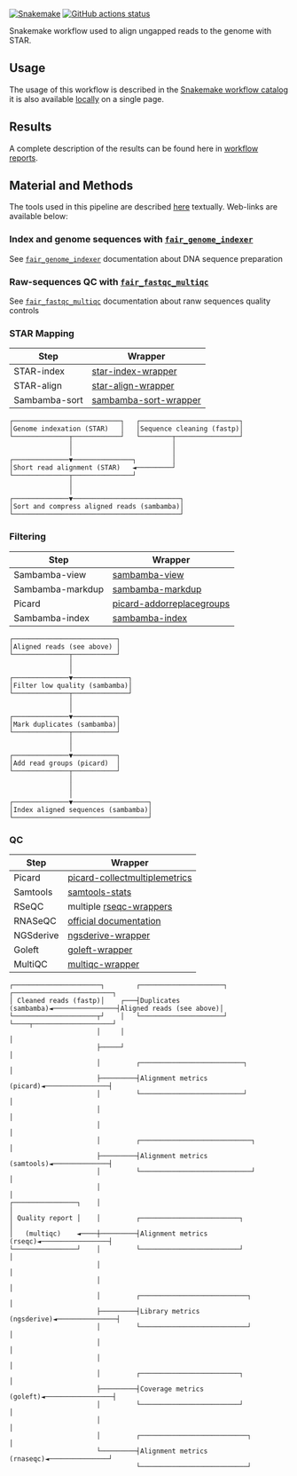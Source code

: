 [![Snakemake](https://img.shields.io/badge/snakemake-≥7.29.0-brightgreen.svg)](https://snakemake.github.io)
[![GitHub actions status](https://github.com/tdayris/fair_star_mapping/workflows/Tests/badge.svg?branch=main)](https://github.com/tdayris/fair_star_mapping/actions?query=branch%3Amain+workflow%3ATests)

Snakemake workflow used to align ungapped reads to the genome with STAR.

## Usage

The usage of this workflow is described in the [Snakemake workflow catalog](https://snakemake.github.io/snakemake-workflow-catalog?usage=tdayris/fair_star_mapping) it is also available [locally](https://github.com/tdayris/fair_star_mapping/blob/main/workflow/report/usage.rst) on a single page.
 
## Results

A complete description of the results can be found here in [workflow reports](https://github.com/tdayris/fair_star_mapping/blob/main/workflow/report/results.rst).

## Material and Methods

The tools used in this pipeline are described [here](https://github.com/tdayris/fair_star_mapping/blob/main/workflow/report/material_methods.rst) textually. Web-links are available below:


### Index and genome sequences with [`fair_genome_indexer`](https://github.com/tdayris/fair_genome_indexer/)

See [`fair_genome_indexer`](https://github.com/tdayris/fair_genome_indexer/) documentation about DNA sequence preparation

### Raw-sequences QC with [`fair_fastqc_multiqc`](https://github.com/tdayris/fair_fastqc_multiqc/)

See  [`fair_fastqc_multiqc`](https://github.com/tdayris/fair_fastqc_multiqc/) documentation about ranw sequences quality controls

### STAR Mapping

| Step          | Wrapper                                                                                                  |
| ------------- | -------------------------------------------------------------------------------------------------------- |
| STAR-index    | [star-index-wrapper](https://snakemake-wrappers.readthedocs.io/en/v5.5.0/wrappers/star/index.html)       |
| STAR-align    | [star-align-wrapper](https://snakemake-wrappers.readthedocs.io/en/v5.5.0/wrappers/star/align.html)       |
| Sambamba-sort | [sambamba-sort-wrapper](https://snakemake-wrappers.readthedocs.io/en/v5.5.0/wrappers/sambamba/sort.html) |

```
┌───────────────────────────┐   ┌─────────────────────────┐
│Genome indexation (STAR)   │   │Sequence cleaning (fastp)│
└──────────────┬────────────┘   └────────┬────────────────┘
               │                         │                 
               │                         │                 
┌──────────────▼───────────────┐         │                 
│Short read alignment (STAR)   ◄─────────┘                 
└──────────────┬───────────────┘                           
               │                                           
               │                                           
┌──────────────▼───────────────────────────┐               
│Sort and compress aligned reads (sambamba)│               
└──────────────────────────────────────────┘               
```


### Filtering

| Step             | Wrapper                                                                                                                      |
| ---------------- | ---------------------------------------------------------------------------------------------------------------------------- |
| Sambamba-view    | [sambamba-view](https://snakemake-wrappers.readthedocs.io/en/v5.5.0/wrappers/sambamba/view.html)                             |
| Sambamba-markdup | [sambamba-markdup](https://snakemake-wrappers.readthedocs.io/en/v5.5.0/wrappers/sambamba/markdup.html)                       |
| Picard           | [picard-addorreplacegroups](https://snakemake-wrappers.readthedocs.io/en/v5.5.0/wrappers/picard/addorreplacereadgroups.html) |
| Sambamba-index   | [sambamba-index](https://snakemake-wrappers.readthedocs.io/en/v5.5.0/wrappers/sambamba/index.html)                           |

```
┌──────────────────────────┐        
│Aligned reads (see above) │        
└──────────────┬───────────┘        
               │                    
               │                    
┌──────────────▼──────────────┐     
│Filter low quality (sambamba)│     
└──────────────┬──────────────┘     
               │                    
               │                    
┌──────────────▼───────────┐        
│Mark duplicates (sambamba)│        
└──────────────┬───────────┘        
               │                    
               │                    
┌──────────────▼───────────┐        
│Add read groups (picard)  │        
└──────────────┬───────────┘        
               │                    
               │                    
               │                    
┌──────────────▼───────────────────┐
│Index aligned sequences (sambamba)│
└──────────────────────────────────┘
```

### QC

| Step     | Wrapper                                                                                                                          |
| -------- | -------------------------------------------------------------------------------------------------------------------------------- |
| Picard   | [picard-collectmultiplemetrics](https://snakemake-wrappers.readthedocs.io/en/v5.5.0/wrappers/picard/collectmultiplemetrics.html) |
| Samtools | [samtools-stats](https://snakemake-wrappers.readthedocs.io/en/v5.5.0/wrappers/samtools/stats.html)                               |
| RSeQC    | multiple [rseqc-wrappers](https://snakemake-wrappers.readthedocs.io/en/v5.5.0/wrappers/rseqc.html)                               |
| RNASeQC  | [official documentation](https://github.com/getzlab/rnaseqc)                                                                     |
| NGSderive| [ngsderive-wrapper](https://snakemake-wrappers.readthedocs.io/en/v5.5.0/wrappers/ngsderive.html)                                 |
| Goleft   | [goleft-wrapper](https://snakemake-wrappers.readthedocs.io/en/v5.5.0/wrappers/goleft/indexcov.html)                              |
| MultiQC  | [multiqc-wrapper](https://snakemake-wrappers.readthedocs.io/en/v5.5.0/wrappers/multiqc.html)                                     |

```
┌──────────────────────┐        ┌─────────────────────┐                ┌─────────────────────────┐
│ Cleaned reads (fastp)│    ┌───┤Duplicates (sambamba)◄────────────────┤Aligned reads (see above)│
└─────────────────────┬┘    │   └─────────────────────┘                └────┬────────────────────┘
                      │     │                                               │                     
                      ├─────┘                                               │                     
                      │         ┌──────────────────────────┐                │                     
                      ├─────────┤Alignment metrics (picard)◄────────────────┤                     
                      │         └──────────────────────────┘                │                     
                      │                                                     │                     
                      │                                                     │                     
                      │         ┌────────────────────────────┐              │                     
                      ├─────────┤Alignment metrics (samtools)◄──────────────┤                     
                      │         └────────────────────────────┘              │                     
                      │                                                     │                     
┌────────────────┐    │                                                     │                     
│ Quality report │    │         ┌─────────────────────────┐                 │                     
│   (multiqc)    ◄────┼─────────┤Alignment metrics (rseqc)◄─────────────────┤                     
└────────────────┘    │         └─────────────────────────┘                 │                     
                      │                                                     │                     
                      │                                                     │                     
                      │         ┌───────────────────────────┐               │                     
                      ├─────────┤Library metrics (ngsderive)◄───────────────┤                     
                      │         └───────────────────────────┘               │                     
                      │                                                     │                     
                      │                                                     │                     
                      │         ┌─────────────────────────┐                 │                     
                      ├─────────┤Coverage metrics (goleft)◄─────────────────┤                   
                      │         └─────────────────────────┘                 │                      
                      │                                                     │                     
                      │         ┌───────────────────────────┐               │                     
                      └─────────┤Alignment metrics (rnaseqc)◄───────────────┘                     
                                └───────────────────────────┘                                      
```
